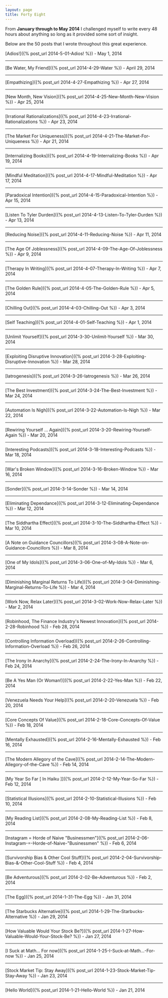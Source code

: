```yaml
---
layout: page
title: Forty Eight
---
```


From <strong>January through to May 2014</strong> I challenged myself to write every 48 hours about anything so long as it provided some sort of insight. 

Below are the 50 posts that I wrote throughout this great experience.


[Adios!]({% post_url 2014-5-01-Adios! %}) - May 1, 2014

<hr>

[Be Water, My Friend]({% post_url 2014-4-29-Water %}) - April 29, 2014

<hr>

[Empathizing]({% post_url 2014-4-27-Empathizing %}) - Apr 27, 2014

<hr>

[New Month, New Vision]({% post_url 2014-4-25-New-Month-New-Vision %}) - Apr 25, 2014

<hr>

[Irrational Rationalizations]({% post_url 2014-4-23-Irrational-Rationalizations %}) - Apr 23, 2014

<hr>

[The Market For Uniqueness]({% post_url 2014-4-21-The-Market-For-Uniqueness %}) - Apr 21, 2014

<hr>

[Internalizing Books]({% post_url 2014-4-19-Internalizing-Books %}) - Apr 19, 2014

<hr>

[Mindful Meditation]({% post_url 2014-4-17-Mindful-Meditation %}) - Apr 17, 2014

<hr>

[Paradoxical Intention]({% post_url 2014-4-15-Paradoxical-Intention %}) - Apr 15, 2014

<hr>

[Listen To Tyler Durden]({% post_url 2014-4-13-Listen-To-Tyler-Durden %}) - Apr 13, 2014

<hr>

[Reducing Noise]({% post_url 2014-4-11-Reducing-Noise %}) - Apr 11, 2014

<hr>

[The Age Of Joblessness]({% post_url 2014-4-09-The-Age-Of-Joblessness %}) - Apr 9, 2014

<hr>

[Therapy In Writing]({% post_url 2014-4-07-Therapy-In-Writing %}) - Apr 7, 2014

<hr>

[The Golden Rule]({% post_url 2014-4-05-The-Golden-Rule %}) - Apr 5, 2014

<hr>

[Chilling Out]({% post_url 2014-4-03-Chilling-Out %}) - Apr 3, 2014

<hr>

[Self Teaching]({% post_url 2014-4-01-Self-Teaching %}) - Apr 1, 2014

<hr>

[Unlimit Yourself]({% post_url 2014-3-30-Unlimit-Yourself %}) - Mar 30, 2014

<hr>

[Exploiting Disruptive Innovation]({% post_url 2014-3-28-Exploiting-Disruptive-Innovation %}) - Mar 28, 2014

<hr>

[Iatrogenesis]({% post_url 2014-3-26-Iatrogenesis %}) - Mar 26, 2014

<hr>

[The Best Investment]({% post_url 2014-3-24-The-Best-Investment %}) - Mar 24, 2014

<hr>

[Automation Is Nigh]({% post_url 2014-3-22-Automation-Is-Nigh %}) - Mar 22, 2014

<hr>

[Rewiring Yourself ... Again]({% post_url 2014-3-20-Rewiring-Yourself-Again %}) - Mar 20, 2014

<hr>

[Interesting Podcasts]({% post_url 2014-3-18-Interesting-Podcasts %}) - Mar 18, 2014

<hr>

[War's Broken Window]({% post_url 2014-3-16-Broken-Window %}) - Mar 16, 2014

<hr>

[Sonder]({% post_url 2014-3-14-Sonder %}) - Mar 14, 2014

<hr>

[Eliminating Dependance]({% post_url 2014-3-12-Eliminating-Dependance %}) - Mar 12, 2014

<hr>

[The Siddhartha Effect]({% post_url 2014-3-10-The-Siddhartha-Effect %}) - Mar 10, 2014

<hr>

[A Note on Guidance Councillors]({% post_url 2014-3-08-A-Note-on-Guidance-Councillors %}) - Mar 8, 2014

<hr>

[One of My Idols]({% post_url 2014-3-06-One-of-My-Idols %}) - Mar 6, 2014

<hr>

[Diminishing Marginal Returns To Life]({% post_url 2014-3-04-Diminishing-Marginal-Returns-To-Life %}) - Mar 4, 2014

<hr>

[Work Now, Relax Later]({% post_url 2014-3-02-Work-Now-Relax-Later %}) - Mar 2, 2014

<hr>

[Robinhood, The Finance Industry's Newest Innovation]({% post_url 2014-2-28-Robinhood %}) - Feb 28, 2014

<hr>

[Controlling Information Overload]({% post_url 2014-2-26-Controlling-Information-Overload %}) - Feb 26, 2014

<hr>

[The Irony In Anarchy]({% post_url 2014-2-24-The-Irony-In-Anarchy %}) - Feb 24, 2014

<hr>

[Be A Yes Man (Or Woman!)]({% post_url 2014-2-22-Yes-Man %}) - Feb 22, 2014

<hr>

[Venezuela Needs Your Help]({% post_url 2014-2-20-Venezuela %}) - Feb 20, 2014

<hr>

[Core Concepts Of Value]({% post_url 2014-2-18-Core-Concepts-Of-Value %}) - Feb 18, 2014

<hr>

[Mentally Exhausted]({% post_url 2014-2-16-Mentally-Exhausted %}) - Feb 16, 2014

<hr>

[The Modern Allegory of the Cave]({% post_url 2014-2-14-The-Modern-Allegory-of-the-Cave %}) - Feb 14, 2014

<hr>

[My Year So Far [ In Haiku ]]({% post_url 2014-2-12-My-Year-So-Far %}) - Feb 12, 2014

<hr>

[Statistical Illusions]({% post_url 2014-2-10-Statistical-Illusions %}) - Feb 10, 2014

<hr>

[My Reading List]({% post_url 2014-2-08-My-Reading-List %}) - Feb 8, 2014

<hr>

[Instagram = Horde of Naive "Businessmen"]({% post_url 2014-2-06-Instagram-=-Horde-of-Naive-"Businessmen" %}) - Feb 6, 2014

<hr>

[Survivorship Bias & Other Cool Stuff]({% post_url 2014-2-04-Survivorship-Bias-&-Other-Cool-Stuff %}) - Feb 4, 2014

<hr>

[Be Adventurous]({% post_url 2014-2-02-Be-Adventurous %}) - Feb 2, 2014


<hr>

[The Egg]({% post_url 2014-1-31-The-Egg %}) - Jan 31, 2014

<hr>

[The Starbucks Alternative]({% post_url 2014-1-29-The-Starbucks-Alternative %}) - Jan 29, 2014

<hr>

[How Valuable Would Your Stock Be?]({% post_url 2014-1-27-How-Valuable-Would-Your-Stock-Be? %}) - Jan 27, 2014

<hr>

[I Suck at Math... For now]({% post_url 2014-1-25-I-Suck-at-Math...-For-now %}) - Jan 25, 2014

<hr>

[Stock Market Tip: Stay Away]({% post_url 2014-1-23-Stock-Market-Tip-Stay-Away %}) - Jan 23, 2014

<hr>

[Hello World]({% post_url 2014-1-21-Hello-World %}) - Jan 21, 2014

